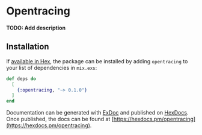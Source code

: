 # Opentracing

**TODO: Add description**

## Installation

If [available in Hex](https://hex.pm/docs/publish), the package can be installed
by adding `opentracing` to your list of dependencies in `mix.exs`:

```elixir
def deps do
  [
    {:opentracing, "~> 0.1.0"}
  ]
end
```

Documentation can be generated with [ExDoc](https://github.com/elixir-lang/ex_doc)
and published on [HexDocs](https://hexdocs.pm). Once published, the docs can
be found at [https://hexdocs.pm/opentracing](https://hexdocs.pm/opentracing).

